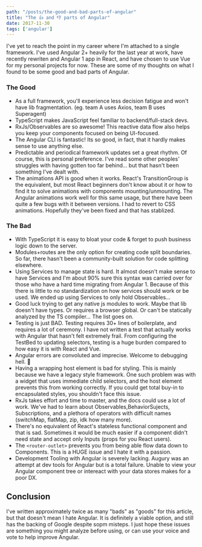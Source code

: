 ```yaml
---
path: "/posts/the-good-and-bad-parts-of-angular"
title: "The 👍 and 👎 parts of Angular"
date: 2017-11-30
tags: ['angular']
---
```


I've yet to reach the point in my career where I'm attached to a single framework. I've used Angular 2+ heavily for the last year at work, have recently rewriten and Angular 1 app in React, and have chosen to use Vue for my personal projects for now. These are some of my thoughts on what I found to be some good and bad parts of Angular.

### The Good

- As a full framework, you'll experience less decision fatigue and won't have lib fragmentation. (eg. team A uses Axios, team B uses Superagent)
- ‎TypeScript makes JavaScript feel familiar to backend/full-stack devs.
- RxJs/‎Observables are so awesome! This reactive data flow also helps you keep your components focused on being UI-focused.
- ‎The Angular CLI is fantastic! Its so good, in fact, that it hardly makes sense to use anything else.
- ‎Predictable and periodical framework updates set a great rhythm. Of course, this is personal preference. I've read some other peoples' struggles with having gotten too far behind... but that hasn't been something I've dealt with.
- The animations API is good when it works. React's TransitionGroup is the equivalent, but most React beginners don't know about it or how to find it to solve animations with components mounting/unmounting. The Angular animations work well for this same usage, but there have been quite a few bugs with it between versions. I had to revert to CSS animations. Hopefully they've been fixed and that has stablized.

### The Bad

- With TypeScript it is easy to bloat your code & forget to push business logic down to the server.
- ‎Modules+routes are the only option for creating code split boundaries. So far, there hasn't been a community-built solution for code splitting elsewhere.
- Using Services to manage state is hard. It almost doesn't make sense to have Services and I'm about 90% sure this syntax was carried over for those who have a hard time migrating from Angular 1. Because of this there is little to no standardization on how services should work or be used. We ended up using Services to only hold Observables...
- ‎Good luck trying to get any native js modules to work. Maybe that lib doesn't have types. Or requires a browser global. Or can't be statically analyzed by the TS compiler... The list goes on.
- Testing is just BAD. Testing requires 30+ lines of boilerplate, and requires a lot of ceremony. I have not written a test that actually works with Angular that hasn't felt extremely frail. From configuring the TestBed to updating selectors, testing is a huge burden compared to how easy it is with React and Vue.
- Angular errors are convoluted and imprecise. Welcome to debugging hell. 👿
- Having a wrapping host element is bad for styling. This is mainly because we have a legacy style framework. One such problem was with a widget that uses immediate child selectors, and the host element prevents this from working correctly. If you could get total buy-in to encapsulated styles, you shouldn't face this issue.
- RxJs takes effort and time to master, and the docs could use a lot of work. We've had to learn about Observables,BehaviorSujects, Subscriptions, and a plethora of operators with difficult names (switchMap, flatMap, zip, idk how many more).
- ‎There's no equivalent of React's stateless functional component and that is sad. Sometimes it would be much easier if a component didn't need state and accept only Inputs (props for you React users).
- The `<router-outlet>` prevents you from being able flow data down to Components. This is a HUGE issue and I hate it with a passion.
- Development Tooling with Angular is severely lacking. Augury was an attempt at dev tools for Angular but is a total failure. Unable to view your Angular component tree or intereact with your data stores makes for a poor DX.

## Conclusion

I've written approximately twice as many "bads" as "goods" for this article, but that doesn't mean I hate Angular. It is definitely a viable option, and still has the backing of Google despite sopm misteps. I just hope these issues are something you might analyze before using, or can use your voice and vote to help improve Angular.
